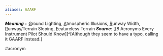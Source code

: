 ```yaml
---
aliases: GAARF
---
```


***Meaning*** :: <u>G</u>round Lighting, <u>A</u>tmospheric Illusions, <u>R</u>unway Width, <u>R</u>unway/Terrain Sloping, <u>F</u>eatureless Terrain
***Source***: [[8 Acronyms Every Instrument Pilot Should Know]]^[Although they seem to have a typo, calling it GAARF instead.]

#acronym